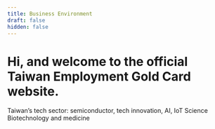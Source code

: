 ```yaml
---
title: Business Environment
draft: false
hidden: false
---
```


# Hi, and welcome to the official Taiwan Employment Gold Card website.

Taiwan’s tech sector: semiconductor, tech innovation, AI, IoT
Science
Biotechnology and medicine 


